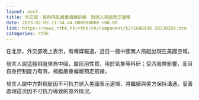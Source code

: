 ```yaml
---
layout: post
title: 外交部：民用飛艇嚴重偏離航線　對誤入美國表示遺憾
date: 2023-02-03 21:54:44.000000000 +08:00
link: https://news.rthk.hk/rthk/ch/component/k2/1686436-20230203.htm
categories: rthk
---
```


在北京，外交部晚上表示，有傳媒報道，近日一艘中國無人飛艇出現在美國空域。

發言人說這艘飛艇來自中國，屬民用性質，用於氣象等科研；受西風帶影響，而且自身控制能力有限，飛艇嚴重偏離預定航線。

發言人說中方對飛艇因不可抗力誤入美國表示遺憾，將繼續與美方保持溝通，妥善處理這次因不可抗力導致的意外情況。
